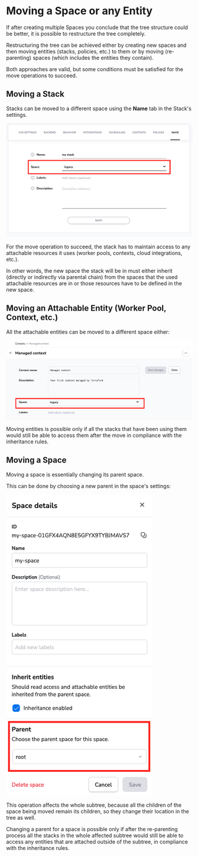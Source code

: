 # Moving a Space or any Entity

If after creating multiple Spaces you conclude that the tree structure could be better, it is possible to restructure the tree completely.

Restructuring the tree can be achieved either by creating new spaces and then moving entities (stacks, policies, etc.) to them or by moving (re-parenting) spaces (which includes the entities they contain).

Both approaches are valid, but some conditions must be satisfied for the move operations to succeed.

## Moving a Stack

Stacks can be moved to a different space using the **Name** tab in the Stack's settings.

![](<../../assets/screenshots/spaces-move-stack.png>)

For the move operation to succeed, the stack has to maintain access to any attachable resources it uses (worker pools, contexts, cloud integrations, etc.).

In other words, the new space the stack will be in must either inherit (directly or indirectly via parental chain) from the spaces that the used attachable resources are in or those resources have to be defined in the new space.

## Moving an Attachable Entity (Worker Pool, Context, etc.)

All the attachable entities can be moved to a different space either:

![](<../../assets/screenshots/spaces-move-context.png>)

Moving entities is possible only if all the stacks that have been using them would still be able to access them after the move in compliance with the inheritance rules.

## Moving a Space

Moving a space is essentially changing its parent space.

This can be done by choosing a new parent in the space's settings:

![](<../../assets/screenshots/spaces-reparent.png>)

This operation affects the whole subtree, because all the children of the space being moved remain its children, so they change their location in the tree as well.

Changing a parent for a space is possible only if after the re-parenting process all the stacks in the whole affected subtree would still be able to access any entities that are attached outside of the subtree, in compliance with the inheritance rules.
